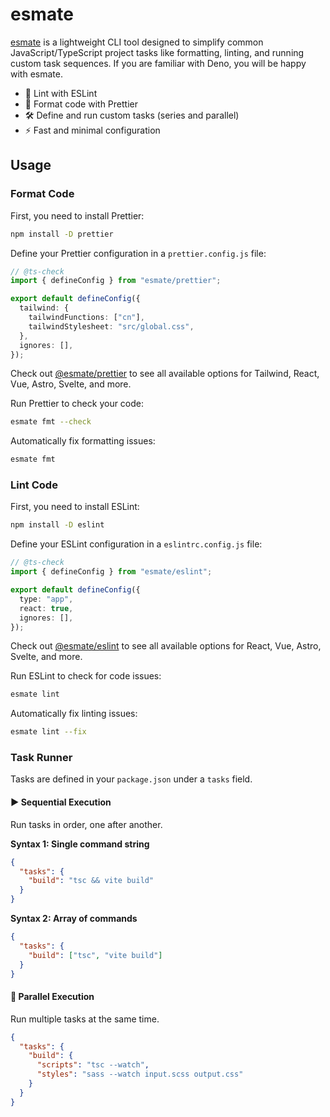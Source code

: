 # esmate

[esmate](https://github.com/viendinhcom/esmate) is a lightweight CLI tool designed to simplify common
JavaScript/TypeScript project tasks like formatting, linting, and running custom task sequences. If you are familiar
with Deno, you will be happy with esmate.

- 🧹 Lint with ESLint
- 🔧 Format code with Prettier
- 🛠️ Define and run custom tasks (series and parallel)
- ⚡ Fast and minimal configuration

## Usage

### Format Code

First, you need to install Prettier:

```bash
npm install -D prettier
```

Define your Prettier configuration in a `prettier.config.js` file:

```ts
// @ts-check
import { defineConfig } from "esmate/prettier";

export default defineConfig({
  tailwind: {
    tailwindFunctions: ["cn"],
    tailwindStylesheet: "src/global.css",
  },
  ignores: [],
});
```

Check out [@esmate/prettier](https://www.npmjs.com/package/@esmate/prettier) to see all available options for Tailwind,
React, Vue, Astro, Svelte, and more.

Run Prettier to check your code:

```bash
esmate fmt --check
```

Automatically fix formatting issues:

```bash
esmate fmt
```

### Lint Code

First, you need to install ESLint:

```bash
npm install -D eslint
```

Define your ESLint configuration in a `eslintrc.config.js` file:

```ts
// @ts-check
import { defineConfig } from "esmate/eslint";

export default defineConfig({
  type: "app",
  react: true,
  ignores: [],
});
```

Check out [@esmate/eslint](https://www.npmjs.com/package/@esmate/eslint) to see all available options for React, Vue,
Astro, Svelte, and more.

Run ESLint to check for code issues:

```bash
esmate lint
```

Automatically fix linting issues:

```bash
esmate lint --fix
```

### Task Runner

Tasks are defined in your `package.json` under a `tasks` field.

#### ▶️ Sequential Execution

Run tasks in order, one after another.

**Syntax 1: Single command string**

```json
{
  "tasks": {
    "build": "tsc && vite build"
  }
}
```

**Syntax 2: Array of commands**

```json
{
  "tasks": {
    "build": ["tsc", "vite build"]
  }
}
```

#### 🔀 Parallel Execution

Run multiple tasks at the same time.

```json
{
  "tasks": {
    "build": {
      "scripts": "tsc --watch",
      "styles": "sass --watch input.scss output.css"
    }
  }
}
```
